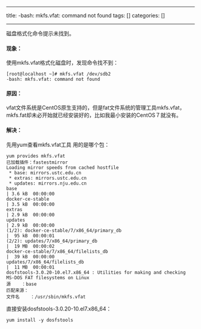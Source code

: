 
--- 
title:  -bash: mkfs.vfat: command not found 
tags: []
categories: [] 

---
磁盘格式化命令提示未找到。



#### 现象：

使用mkfs.vfat格式化磁盘时，发现命令找不到：

```
[root@localhost ~]# mkfs.vfat /dev/sdb2
-bash: mkfs.vfat: command not found
```



#### 原因：

vfat文件系统是CentOS原生支持的，但是fat文件系统的管理工具mkfs.vfat，mkfs.fat却未必开始就已经安装好的，比如我最小安装的CentOS７就没有。

#### 解决：

先用yum查看mkfs.vfat工具 用的是哪个包：

```
yum provides mkfs.vfat
已加载插件：fastestmirror
Loading mirror speeds from cached hostfile
 * base: mirrors.ustc.edu.cn
 * extras: mirrors.ustc.edu.cn
 * updates: mirrors.nju.edu.cn
base                                                                                | 3.6 kB  00:00:00     
docker-ce-stable                                                                    | 3.5 kB  00:00:00     
extras                                                                              | 2.9 kB  00:00:00     
updates                                                                             | 2.9 kB  00:00:00     
(1/2): docker-ce-stable/7/x86_64/primary_db                                         |  95 kB  00:00:01     
(2/2): updates/7/x86_64/primary_db                                                  |  19 MB  00:00:02     
docker-ce-stable/7/x86_64/filelists_db                                              |  39 kB  00:00:00     
updates/7/x86_64/filelists_db                                                       |  11 MB  00:00:01     
dosfstools-3.0.20-10.el7.x86_64 : Utilities for making and checking MS-DOS FAT filesystems on Linux
源    ：base
匹配来源：
文件名    ：/usr/sbin/mkfs.vfat

```



直接安装dosfstools-3.0.20-10.el7.x86_64：

```
yum install -y dosfstools
```


